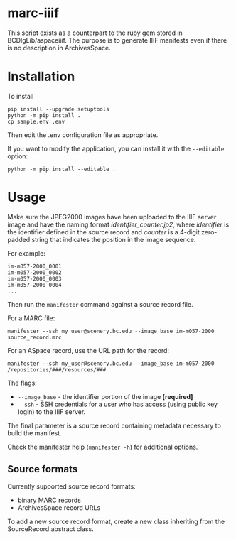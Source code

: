 # marc-iiif

This script exists as a counterpart to the ruby gem stored in BCDIgLib/aspaceiiif. The purpose is to generate IIIF manifests even if there is no description in ArchivesSpace.

# Installation

To install

```shell
pip install --upgrade setuptools
python -m pip install .
cp sample.env .env
```

Then edit the .env configuration file as appropriate.

If you want to modify the application, you can install it with the `--editable`
 option:

```shell
python -m pip install --editable .
```

# Usage

Make sure the JPEG2000 images have been uploaded to the IIIF server image and have the naming format
_identifier_counter.jp2_, where _identifier_ is the identifier defined in the source record and _counter_ is a 4-digit 
zero-padded string that indicates the position in the image sequence. 

For example:

```commandline
im-m057-2000_0001
im-m057-2000_0002
im-m057-2000_0003
im-m057-2000_0004
...
```

Then run the `manifester` command against a source record file.

For a MARC file:

```commandline
manifester --ssh my_user@scenery.bc.edu --image_base im-m057-2000 source_record.mrc 
```

For an ASpace record, use the URL path for the record:

```commandline
manifester --ssh my_user@scenery.bc.edu --image_base im-m057-2000  /repositories/###/resources/### 
```

The flags:

* `--image_base` - the identifier portion of the image __[required]__
* `--ssh` - SSH credentials for a user who has access (using public key login) to the IIIF server.

The final parameter is a source record containing metadata necessary to build the manifest.

Check the manifester help (`manifester -h`) for additional options.

## Source formats

Currently supported source record formats:

* binary MARC records
* ArchivesSpace record URLs

To add a new source record format, create a new class inheriting from the SourceRecord abstract class. 